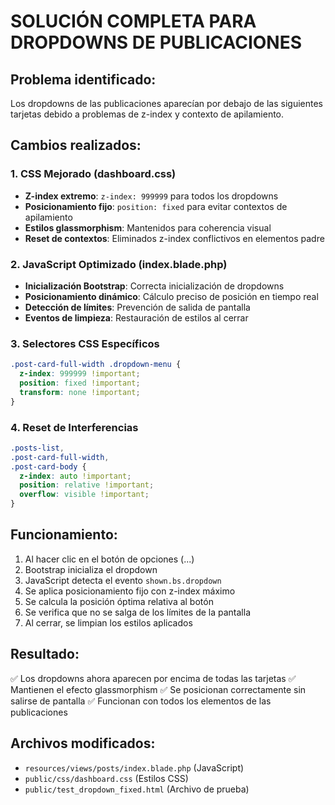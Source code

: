 # SOLUCIÓN COMPLETA PARA DROPDOWNS DE PUBLICACIONES

## Problema identificado:
Los dropdowns de las publicaciones aparecían por debajo de las siguientes tarjetas debido a problemas de z-index y contexto de apilamiento.

## Cambios realizados:

### 1. CSS Mejorado (dashboard.css)
- **Z-index extremo**: `z-index: 999999` para todos los dropdowns
- **Posicionamiento fijo**: `position: fixed` para evitar contextos de apilamiento
- **Estilos glassmorphism**: Mantenidos para coherencia visual
- **Reset de contextos**: Eliminados z-index conflictivos en elementos padre

### 2. JavaScript Optimizado (index.blade.php)
- **Inicialización Bootstrap**: Correcta inicialización de dropdowns
- **Posicionamiento dinámico**: Cálculo preciso de posición en tiempo real
- **Detección de límites**: Prevención de salida de pantalla
- **Eventos de limpieza**: Restauración de estilos al cerrar

### 3. Selectores CSS Específicos
```css
.post-card-full-width .dropdown-menu {
  z-index: 999999 !important;
  position: fixed !important;
  transform: none !important;
}
```

### 4. Reset de Interferencias
```css
.posts-list,
.post-card-full-width,
.post-card-body {
  z-index: auto !important;
  position: relative !important;
  overflow: visible !important;
}
```

## Funcionamiento:
1. Al hacer clic en el botón de opciones (...)
2. Bootstrap inicializa el dropdown
3. JavaScript detecta el evento `shown.bs.dropdown`
4. Se aplica posicionamiento fijo con z-index máximo
5. Se calcula la posición óptima relativa al botón
6. Se verifica que no se salga de los límites de la pantalla
7. Al cerrar, se limpian los estilos aplicados

## Resultado:
✅ Los dropdowns ahora aparecen por encima de todas las tarjetas
✅ Mantienen el efecto glassmorphism
✅ Se posicionan correctamente sin salirse de pantalla
✅ Funcionan con todos los elementos de las publicaciones

## Archivos modificados:
- `resources/views/posts/index.blade.php` (JavaScript)
- `public/css/dashboard.css` (Estilos CSS)
- `public/test_dropdown_fixed.html` (Archivo de prueba)
